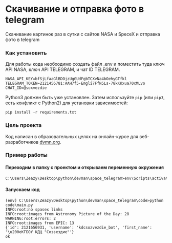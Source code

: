 # Скачивание и отправка фото в telegram

Скачивание картинок раз в сутки с сайтов NASA и SpeceX и отправка фото в telegram

### Как установить

Для работы кода необходимо создать файл .env и поместить туда ключ API NASA, ключ API TELEGRAM, и чат ID TELEGRAM.
```
NASA_API_KEY=bfSjLfaaGlBDOjzUgGUdFgbTCXvNa4bOehyGTfkl
TELEGRAM_TOKEN=2121456781:AAH7f5-Emgli7FfN5Ls-78kKKxua70xMLvo
CHAT_ID=@soxvezdie
```

Python3 должен быть уже установлен. 
Затем используйте `pip` (или `pip3`, есть конфликт с Python2) для установки зависимостей:
```
pip install -r requirements.txt
```

### Цель проекта

Код написан в образовательных целях на онлайн-курсе для веб-разработчиков [dvmn.org](https://dvmn.org/).

### Пример работы
#### Переходим в папку с проектом и открываем переменную окружения
```
C:\Users\Zeazy\Desktop\python\devman\space_telegram>env\Scripts\activate
```
#### Запускаем код
```
(env) C:\Users\Zeazy\Desktop\python\devman\space_telegram\code>python code\main.py
INFO:root:no spasex links
INFO:root:images from Astronomy Picture of the Day: 28
WARNING:root:errors: 2
INFO:root:images from EPIC: 13
{'id': 2121656931, 'username': 'kdcsozvezdie_bot', 'first_name': '\u200eКГБОУ КДЦ "Созвездие"'}
ok
```
